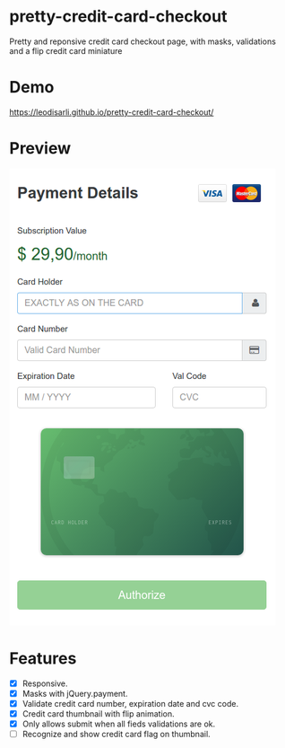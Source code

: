 # pretty-credit-card-checkout
Pretty and reponsive credit card checkout page, with masks, validations and a flip credit card miniature
# Demo
https://leodisarli.github.io/pretty-credit-card-checkout/
# Preview
![alt tag](img/demo.png)
# Features
- [x] Responsive.
- [x] Masks with jQuery.payment.
- [x] Validate credit card number, expiration date and cvc code.
- [x] Credit card thumbnail with flip animation.
- [x] Only allows submit when all fieds validations are ok.
- [ ] Recognize and show credit card flag on thumbnail.
